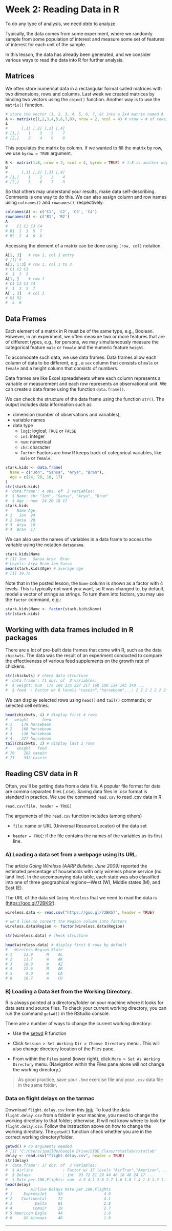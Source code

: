 Week 2: Reading Data in R
================

To do any type of analysis, we need *data* to analyze.

Typically, the data comes from some experiment, where we randomly sample
from some population of interest and measure some set of features of interest
for each unit of the sample.

In this lesson, the data has already been generated, and we consider various
ways to read the data into R for further analysis.


Matrices
--------

We often store numerical data in a rectangular format called matrices with two dimensions, rows and columns.
Last week we created matrices by binding two vectors using the `cbind()` function.
Another way is to use the `matrix()` function.

``` r
# store the vector (1, 2, 3, 4, 5, 6, 7, 8) into a 2x4 matrix named A
A <- matrix(c(1,2,3,4,5,6,7,8), nrow = 2, ncol = 4) # nrow = # of rows, ncol = # of columns
A
#      [,1] [,2] [,3] [,4]
# [1,]    1    3    5    7
# [2,]    2    4    6    8
```

This populates the matrix by column.
If we wanted to fill the matrix by row, we use `byrow = TRUE` argument.

``` r
B <- matrix(1:8, nrow = 2, ncol = 4, byrow = TRUE) # 1:8 is another way of generating  the vector
B
#      [,1] [,2] [,3] [,4]
# [1,]    1    2    3    4
# [2,]    5    6    7    8
```

So that others may understand your results, make data self-describing.
Comments is one way to do this.
We can also assign column and row names using `colnames()` and `rownames()`, respectively.

``` r
colnames(A) <- c('C1', 'C2', 'C3', 'C4')
rownames(A) <- c('R1', 'R2')
A
#    C1 C2 C3 C4
# R1  1  3  5  7
# R2  2  4  6  8
```

Accessing the element of a matrix can be done using `[row, col]` notation.

``` r
A[1, 3]   # row 1, col 3 entry
# [1] 5
A[1, 1:3] # row 1, col 1 to 3
# C1 C2 C3 
#  1  3  5
A[1, ]    # row 1
# C1 C2 C3 C4 
#  1  3  5  7
A[ , 3]   # col 3
# R1 R2 
#  5  6
```

Data Frames
-----------

Each element of a matrix in R must be of the same type, e.g., Boolean.
However, in an experiment, we often measure two or more features that are of
different types, e.g., for persons, we may simultaneously measure the categorical feature `male` or `female` and the numeric feature `height`.

To accomodate such data, we use data frames. Data frames allow each column of
data to be different, e.g., a `sex` column that consists of `male` or `female`
and a height column that consists of numbers.

Data frames are like Excel spreadsheets where each column represents a variable or measurement and each row represents an observational unit.
We can create a data frame using the function `data.frame()`.

We can check the structure of the data frame using the function `str()`. The output includes data information such as

-   dimension (number of observations and variables),
-   variable names
-   data type
    -   `logi`: logical, `TRUE` or `FALSE`
    -   `int`: integer
    -   `num`: numerical
    -   `chr`: character
    -   `Factor`: Factors are how R keeps track of categorical variables,
                  like `male` or `female`.

``` r
stark.kids <- data.frame(
  Name = c("Jon", "Sansa", "Arya", "Bran"),
  Age = c(24, 20, 18, 17)
)
str(stark.kids)
# 'data.frame': 4 obs. of  2 variables:
#  $ Name: chr "Jon", "Sansa", "Arya", "Bran"
#  $ Age : num  24 20 18 17
stark.kids  
#    Name Age
# 1   Jon  24
# 2 Sansa  20
# 3  Arya  18
# 4  Bran  17
```

We can also use the names of variables in a data frame to access the variable using the notation `data$name`.

``` r
stark.kids$Name
# [1] Jon   Sansa Arya  Bran 
# Levels: Arya Bran Jon Sansa
mean(stark.kids$Age) # average age
# [1] 19.75
```

Note that in the posted lesson, the `Name` column is shown as a factor with
4 levels. This is typically not want you want, so R was changed to, by default,
model a vector of strings as strings.
To turn them into factors, you may use the `factor` command, e.g.:

``` r
stark.kids$Name <- factor(stark.kids$Name)
str(stark.kids)
```


Working with data frames included in R packages
-----------------------------------------------

There are a lot of pre-built data frames that come with R, such as the data
`chickwts`. The data was the result of an experiment conducted to compare the effectiveness of various feed supplements on the growth rate of chickens.

``` r
str(chickwts) # check data structure
# 'data.frame': 71 obs. of  2 variables:
#  $ weight: num  179 160 136 227 217 168 108 124 143 140 ...
#  $ feed  : Factor w/ 6 levels "casein","horsebean",..: 2 2 2 2 2 2 2 2 2 2 ...
```

We can display selected rows using `head()` and `tail()` commands; or selected cell entries.

``` r
head(chickwts, 4) # display first 4 rows
#   weight      feed
# 1    179 horsebean
# 2    160 horsebean
# 3    136 horsebean
# 4    227 horsebean
tail(chickwts, 2) # display last 2 rows
#    weight   feed
# 70    283 casein
# 71    332 casein
```

Reading CSV data in R
---------------------

Often, you'll be getting data from a data file.
A popular file format for data are comma separated files (.csv).
Saving data files in .csv format is standard in practice.
We use the command `read.csv` to read .csv data in R.

    read.csv(file, header = TRUE)

The arguments of the `read.csv` function includes (among others)

-   `file`: name or URL (Universal Resource Locator) of the data set

-   `header = TRUE`: if the file contains the names of the variables as its first line.

### A) Loading a data set from a webpage using its URL.

The article *Going Wireless (AARP Bulletin, June 2009)* reported the estimated percentage of households with only wireless phone service (no land line). In the accompanying data table, each state was also classified into one of three geographical regions—West (W), Middle states (M), and East (E).

The URL of the data set `Going Wireless` that we need to read the data is (<https://goo.gl/72BKSf>).

``` r
wireless.data <- read.csv("https://goo.gl/72BKSf", header = TRUE)

# we'd like to convert the Region column into factors
wireless.data$Region <- factor(wireless.data$Region)
```

``` r
str(wireless.data) # check structure
```

``` r
head(wireless.data) # display first 6 rows by default
#   Wireless Region State
# 1     13.9      M    AL
# 2     11.7      W    AK
# 3     18.9      W    AZ
# 4     22.6      M    AR
# 5      9.0      W    CA
# 6     16.7      W    CO
```

### B) Loading a Data Set from the Working Directory.

R is always pointed at a directory/folder on your machine where it looks for data sets and source files. To check your current working directory, you can run the command `getwd()` in the RStudio console.

There are a number of ways to change the current working directory:

-   Use the [setwd](https://stat.ethz.ch/R-manual/R-devel/library/base/html/getwd.html) R function

-   Click `Session > Set Working Dir > Choose Directory` menu . This will also change directory location of the Files pane.

-   From within the `Files` panel (lower right), click `More > Set As Working Directory` menu. (Navigation within the Files pane alone will not change the working directory.)

> As good practice, save your `.Rmd` exercise file and your `.csv` data file in the same folder.

### Data on flight delays on the tarmac

Download `flight.delay.csv` from this [link](https://goo.gl/QjCxDz). To load the data `flight.delay.csv` from a folder in your machine, you need to change the working directory to that folder; otherwise, R will not know where to look for `flight.delay.csv`. Follow the instruction above on how to change the working directory. The `getwd()` function check whether you are in the correct working directory/folder.

``` r
getwd() # no arguments needed
# [1] "C:/Users/jpailde/Google Drive/SIUE_Class/rstatlab/rstatlab"
delay <- read.csv("flight.delay.csv", header = TRUE)
str(delay)
# 'data.frame': 17 obs. of  3 variables:
#  $ Airline             : Factor w/ 17 levels "AirTran","American",..: 8 6 7 5 3 17 10 2 12 11 ...
#  $ Delays              : int  93 72 81 29 44 46 18 48 24 17 ...
#  $ Rate.per.10K.Flights: num  4.9 4.1 2.8 2.7 1.6 1.6 1.4 1.3 1.2 1.1 ...
head(delay)
#          Airline Delays Rate.per.10K.Flights
# 1     ExpressJet     93                  4.9
# 2    Continental     72                  4.1
# 3          Delta     81                  2.8
# 4         Comair     29                  2.7
# 5 American Eagle     44                  1.6
# 6     US Airways     46                  1.6
```

------------------------------------------------------------------------
